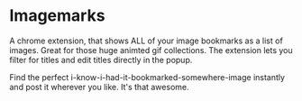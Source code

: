 Imagemarks
==========

A chrome extension, that shows ALL of your image bookmarks as a list of images. Great for those huge animted gif collections. 
The extension lets you filter for titles and edit titles directly in the popup. 

Find the perfect i-know-i-had-it-bookmarked-somewhere-image instantly and post it wherever you like. It's that awesome.
